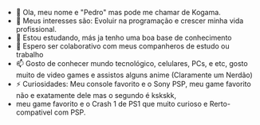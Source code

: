 - 👋 Ola, meu nome e "Pedro" mas pode me chamar de Kogama.
- 👀 Meus interesses são: Evoluir na programação e crescer minha vida profissional.
- 🌱 Estou estudando, más ja tenho uma boa base de conhecimento
- 💞️ Espero ser colaborativo com meus companheros de estudo ou trabalho
- 📫 Gosto de conhecer mundo tecnológico, celulares, PCs, e etc, gosto muito de video games e assistos alguns anime (Claramente um Nerdão)
- ⚡ Curiosidades: Meu console favorito e o Sony PSP, meu game favorito não e exatamente dele mas o segundo é kskskk,
- meu game favorito e o Crash 1 de PS1 que muito curioso e Rerto-compativel com PSP.

<!---
Kogama/Peu-Kogama é um repositório ✨ especial ✨ porque seu `README.md` (este arquivo) aparece no seu perfil do GitHub.
Você pode clicar no link Visualizar para ver suas alterações.
--->

